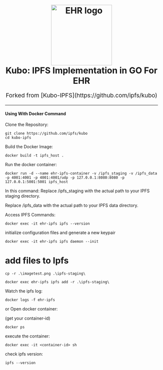 <h1 align="center">
  <br>
  <a href="https://docs.ipfs.tech/how-to/command-line-quick-start/"><img src="https://en.wikipedia.org/wiki/File:ADGPI_Indian_Army.svg" alt="EHR logo" title="EHR logo" width="200"></a>
  <br>
  Kubo: IPFS Implementation in GO For EHR
  <br>
</h1>

<p align="center" style="font-size: 1.2rem;">  Forked from [Kubo-IPFS](https://github.com/ipfs/kubo) </p>

<hr />


#### Using With Docker Command 

Clone the Repository:


```console
git clone https://github.com/ipfs/kubo
cd kubo-ipfs
```

Build the Docker Image:

```console
docker build -t ipfs_host .
```

Run the docker container:

```console
docker run -d --name ehr-ipfs-container -v /ipfs_staging -v /ipfs_data -p 4001:4001 -p 4001:4001/udp -p 127.0.0.1:8080:8080 -p 127.0.0.1:5001:5001 ipfs_host 
```

In this command:
Replace /ipfs_staging with the actual path to your IPFS staging directory. <br>

Replace /ipfs_data with the actual path to your IPFS data directory.

Access IPFS Commands:
```console
docker exec -it ehr-ipfs ipfs --version
```

initialize configuration files and generate a new keypair
```console
docker exec -it ehr-ipfs ipfs daemon --init
```

# add files to Ipfs

```
cp -r .\imagetest.png .\ipfs-staging\
```
```
docker exec ehr-ipfs ipfs add -r .\ipfs-staging\
```




Watch the ipfs log:
```console
docker logs -f ehr-ipfs
```

or Open docker container:

 (get your container-id)
```console
docker ps        
```

execute the container:
```console
docker exec -it <container-id> sh
```

check ipfs version:
```console
ipfs --version
```





